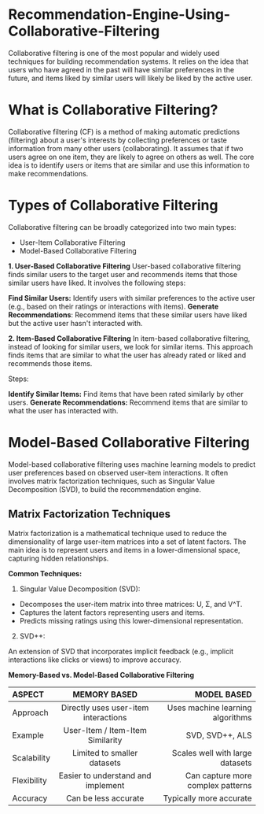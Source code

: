 # Recommendation-Engine-Using-Collaborative-Filtering
Collaborative filtering is one of the most popular and widely used techniques for building recommendation systems.
It relies on the idea that users who have agreed in the past will have similar preferences in the future, and items liked by similar users will likely be liked by the active user. 

# What is Collaborative Filtering?
Collaborative filtering (CF) is a method of making automatic predictions (filtering) about a user's interests by collecting preferences or taste information from many other users (collaborating). 
It assumes that if two users agree on one item, they are likely to agree on others as well. 
The core idea is to identify users or items that are similar and use this information to make recommendations.

# Types of Collaborative Filtering
Collaborative filtering can be broadly categorized into two main types:

- User-Item Collaborative Filtering
- Model-Based Collaborative Filtering

**1. User-Based Collaborative Filtering**
User-based collaborative filtering finds similar users to the target user and recommends items that those similar users have liked. It involves the following steps:

**Find Similar Users:** Identify users with similar preferences to the active user (e.g., based on their ratings or interactions with items).
**Generate Recommendations**: Recommend items that these similar users have liked but the active user hasn't interacted with.



**2. Item-Based Collaborative Filtering**
In item-based collaborative filtering, instead of looking for similar users, we look for similar items. 
This approach finds items that are similar to what the user has already rated or liked and recommends those items.

Steps:

**Identify Similar Items:** Find items that have been rated similarly by other users.
**Generate Recommendations:** Recommend items that are similar to what the user has interacted with.

# Model-Based Collaborative Filtering
Model-based collaborative filtering uses machine learning models to predict user preferences based on observed user-item interactions.
It often involves matrix factorization techniques, such as Singular Value Decomposition (SVD), to build the recommendation engine.

   ## Matrix Factorization Techniques
Matrix factorization is a mathematical technique used to reduce the dimensionality of large user-item matrices into a set of latent factors. 
The main idea is to represent users and items in a lower-dimensional space, capturing hidden relationships.

**Common Techniques:**
1. Singular Value Decomposition (SVD):

- Decomposes the user-item matrix into three matrices: U, Σ, and V^T.
- Captures the latent factors representing users and items.
- Predicts missing ratings using this lower-dimensional representation.

2. SVD++:

An extension of SVD that incorporates implicit feedback (e.g., implicit interactions like clicks or views) to improve accuracy.


**Memory-Based vs. Model-Based Collaborative Filtering**

| ASPECT      | MEMORY BASED                           | MODEL BASED                      |
|:------------|:--------------------------------------:|---------------------------------:|
| Approach    | Directly uses user-item interactions	 |  Uses machine learning algorithms|
| Example     | User-Item / Item-Item Similarity	     |  SVD, SVD++, ALS                 |
|Scalability  | Limited to smaller datasets	           |  Scales well with large datasets |
|Flexibility  | Easier to understand and implement	   | Can capture more complex patterns|
|Accuracy     |Can be less accurate	                   | Typically more accurate          |



